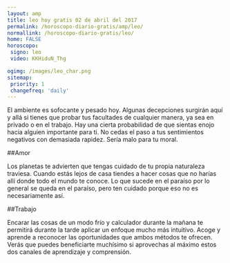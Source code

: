 ```yaml
---
layout: amp
title: leo hoy gratis 02 de abril del 2017 
permalink: /horoscopo-diario-gratis/amp/leo/
normallink: /horoscopo-diario-gratis/leo/
home: FALSE
horoscopo:
 signo: leo
 video: KKHiduN_Thg

ogimg: /images/leo_char.png
sitemap:
 priority: 1
 changefreq: 'daily'
---
```



El ambiente es sofocante y pesado hoy. Algunas decepciones surgirán aquí y allá si tienes que probar tus facultades de cualquier manera, ya sea en privado o en el trabajo. Hay una cierta probabilidad de que sientas enojo hacia alguien importante para ti. No cedas el paso a tus sentimientos negativos con demasiada rapidez. Sería malo para tu moral.

##Amor

Los planetas te advierten que tengas cuidado de tu propia naturaleza traviesa. Cuando estás lejos de casa tiendes a hacer cosas que no harías allí donde todo el mundo te conoce. Lo que sucede en el paraíso por lo general se queda en el paraíso, pero ten cuidado porque eso no es necesariamente así.

##Trabajo

Encarar las cosas de un modo frío y calculador durante la mañana te permitirá durante la tarde aplicar un enfoque mucho más intuitivo. Acoge y aprende a reconocer las oportunidades que ambos métodos te ofrecen. Verás que puedes beneficiarte muchísimo si aprovechas al máximo estos dos canales de aprendizaje y comprensión.